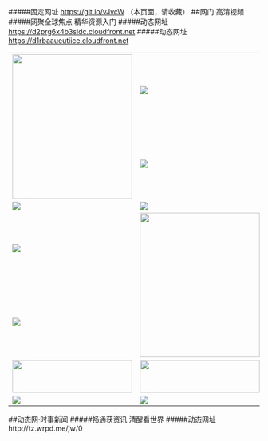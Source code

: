 #####固定网址 https://git.io/vJvcW （本页面，请收藏）
##网门·高清视频
#####网聚全球焦点 精华资源入门
#####动态网址 https://d2prg6x4b3sldc.cloudfront.net
#####动态网址 https://d1rbaaueutiice.cloudfront.net
<table>
  <tr>
    <td rowspan=2><a href="https://d1rbaaueutiice.cloudfront.net/ogUP.aspx?name=WJ.mp4" target="_blank"><img src="https://d1rbaaueutiice.cloudfront.net/Up/WJ.jpg" width=240 height=290/></a></td>
    <td><a href="https://d1rbaaueutiice.cloudfront.net/ogUP.aspx?name=BYWXY.mp4" target="_blank"><img src="https://d1rbaaueutiice.cloudfront.net/Up/BYWXY.jpg" /></a></td>
  </tr>
  <tr>
    <td><a href="https://d1rbaaueutiice.cloudfront.net/ogUP.aspx?name=FZYX.mp4" target="_blank"><img src="https://d1rbaaueutiice.cloudfront.net/Up/FZYX.jpg" /></a></td>
  </tr>
  <tr>
    <td><a href="https://d1rbaaueutiice.cloudfront.net/ogUP.aspx?name=DKC.mp4&count=12" target="_blank"><img src="https://d1rbaaueutiice.cloudfront.net/Up/DKC.jpg" /></a></td>
    <td><a href="https://d1rbaaueutiice.cloudfront.net/ogUP.aspx?name=LRWS.mp4&count=6B:11,5A:10,5B:35,4A:14,4B:19,3A:10,3B:26,2A:16,2B:21,1A:23,1B:29" target="_blank"><img src="https://d1rbaaueutiice.cloudfront.net/Up/LRWS.jpg" /></a></td>
  </tr>
  <tr>
    <td><a href="https://d1rbaaueutiice.cloudfront.net/ogUP.aspx?name=JQR.mp4&count=2" target="_blank"><img src="https://d1rbaaueutiice.cloudfront.net/Up/JQR.jpg" /></a></td>
    <td rowspan=2><a href="https://d1rbaaueutiice.cloudfront.net/ogUP.aspx?name=JP.mp4&count=9" target="_blank"><img src="https://d1rbaaueutiice.cloudfront.net/Up/JP.jpg" width=240 height=290/></a></td>
  </tr>
  <tr>
    <td><a href="https://d1rbaaueutiice.cloudfront.net/ogUP.aspx?name=XTFY.mp4&count=4" target="_blank"><img src="https://d1rbaaueutiice.cloudfront.net/Up/XTFY.jpg" /></a></td>
  </tr>
  <tr>
    <td><a href="https://d1rbaaueutiice.cloudfront.net/ogUP.aspx?name=4SZG.mp4&count=05:4,04:20&current=05:4" target="_blank"><img src="https://d1rbaaueutiice.cloudfront.net/Up/4SZG.jpg" width=240 height=65/></a></td>
    <td><a href="https://d1rbaaueutiice.cloudfront.net/ogUP.aspx?name=4SDJ.mp4&count=05:10,04:52&current=05:10" target="_blank"><img src="https://d1rbaaueutiice.cloudfront.net/Up/4SDJ.jpg" width=240 height=65/></a></td>
  </tr>
  <tr>
    <td><a href="https://d1rbaaueutiice.cloudfront.net/ogUP.aspx?name=STYY.mp4&count=3" target="_blank"><img src="https://d1rbaaueutiice.cloudfront.net/Up/STYY.jpg" /></a></td>
    <td><a href="https://d1rbaaueutiice.cloudfront.net/ogST.aspx" target="_blank"><img src="https://d1rbaaueutiice.cloudfront.net/Up/STZT.jpg" /></a></td>
  </tr>
</table>
##动态网·时事新闻
#####畅通获资讯 清醒看世界
#####动态网址 http://tz.wrpd.me/jw/0

